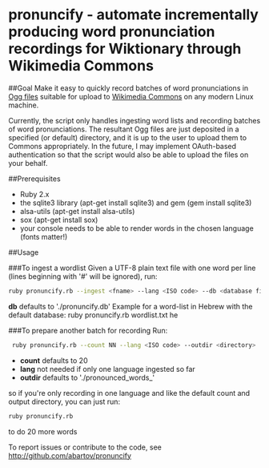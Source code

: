 # pronuncify - automate incrementally producing word pronunciation recordings for Wiktionary through Wikimedia Commons
##Goal
Make it easy to quickly record batches of word pronunciations in [Ogg files](https://en.wikipedia.org/wiki/Ogg) suitable for upload to [Wikimedia Commons](https://commons.wikimedia.org) on any modern Linux machine.

Currently, the script only handles ingesting word lists and recording batches of word pronunciations.  The resultant Ogg files are just deposited in a specified (or default) directory, and it is up to the user to upload them to Commons appropriately.  In the future, I may implement OAuth-based authentication so that the script would also be able to upload the files on your behalf.

##Prerequisites
* Ruby 2.x 
* the sqlite3 library (apt-get install sqlite3) and gem (gem install sqlite3)
* alsa-utils (apt-get install alsa-utils)
* sox (apt-get install sox)
* your console needs to be able to render words in the chosen language (fonts matter!)

##Usage

###To ingest a wordlist
Given a UTF-8 plain text file with one word per line (lines beginning with '#' will be ignored), run:

 ```bash
 ruby pronuncify.rb --ingest <fname> --lang <ISO code> --db <database file>
 ```

**db** defaults to './pronuncify.db'
Example for a word-list in Hebrew with the default database: ruby pronuncify.rb wordlist.txt he

###To prepare another batch for recording
Run: 

  ```bash
   ruby pronuncify.rb --count NN --lang <ISO code> --outdir <directory>
  ```
 
* **count** defaults to 20
* **lang** not needed if only one language ingested so far
* **outdir** defaults to './pronounced_words_<ISO code>'
 
so if you're only recording in one language and like the default count and output directory, you can just run: 
```bash
ruby pronuncify.rb 
```
to do 20 more words

To report issues or contribute to the code, see http://github.com/abartov/pronuncify

